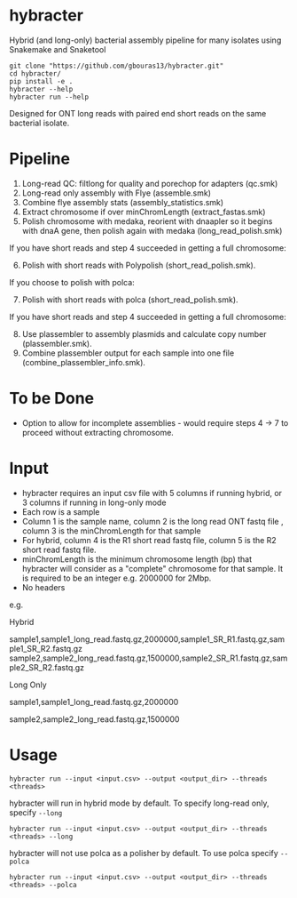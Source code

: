 # hybracter
Hybrid (and long-only) bacterial assembly pipeline for many isolates using Snakemake and Snaketool

```
git clone "https://github.com/gbouras13/hybracter.git"
cd hybracter/
pip install -e .
hybracter --help
hybracter run --help
```

Designed for ONT long reads with paired end short reads on the same bacterial isolate.

Pipeline
==========

1. Long-read QC: filtlong for quality and porechop for adapters (qc.smk)
2. Long-read only assembly with Flye (assemble.smk)
3. Combine flye assembly stats (assembly_statistics.smk)
4. Extract chromosome if over minChromLength (extract_fastas.smk)
5. Polish chromosome with medaka, reorient with dnaapler so it begins with dnaA gene, then polish again with medaka (long_read_polish.smk)

If you have short reads and step 4 succeeded in getting a full chromosome:

6. Polish with short reads with Polypolish (short_read_polish.smk).

If you choose to polish with polca:

7. Polish with short reads with polca (short_read_polish.smk).

If you have short reads and step 4 succeeded in getting a full chromosome:

8. Use plassembler to assembly plasmids and calculate copy number (plassembler.smk).
9. Combine plassembler output for each sample into one file (combine_plassembler_info.smk).

To be Done
=========

* Option to allow for incomplete assemblies - would require steps 4 -> 7 to proceed without extracting chromosome.

Input
=======

* hybracter requires an input csv file with 5 columns if running hybrid, or 3 columns if running in long-only mode
* Each row is a sample
* Column 1 is the sample name, column 2 is the long read ONT fastq file , column 3 is the minChromLength for that sample
* For hybrid, column 4 is the R1 short read fastq file, column 5 is the R2 short read fastq file.
* minChromLength is the minimum chromosome length (bp) that hybracter will consider as a "complete" chromosome for that sample. It is required to be an integer e.g. 2000000 for 2Mbp. 
* No headers

e.g.

Hybrid

sample1,sample1_long_read.fastq.gz,2000000,sample1_SR_R1.fastq.gz,sample1_SR_R2.fastq.gz
sample2,sample2_long_read.fastq.gz,1500000,sample2_SR_R1.fastq.gz,sample2_SR_R2.fastq.gz

Long Only 

sample1,sample1_long_read.fastq.gz,2000000

sample2,sample2_long_read.fastq.gz,1500000


Usage
=======

```
hybracter run --input <input.csv> --output <output_dir> --threads <threads> 
```

hybracter will run in hybrid mode by default. To specify long-read only, specify `--long`

```
hybracter run --input <input.csv> --output <output_dir> --threads <threads> --long
```

hybracter will not use polca as a polisher by default. To use polca specify `--polca`

```
hybracter run --input <input.csv> --output <output_dir> --threads <threads> --polca
```
